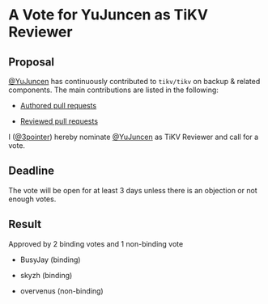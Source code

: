 # A Vote for YuJuncen as TiKV Reviewer

## Proposal

[@YuJuncen](https://github.com/YuJuncen) has continuously contributed to `tikv/tikv` on backup & related components. The main contributions are listed in the following:

* [Authored pull requests](https://github.com/tikv/tikv/pulls?q=is%3Amerged+is%3Apr+author%3AYuJuncen+)

* [Reviewed pull requests](https://github.com/tikv/tikv/pulls?q=is%3Apr+reviewed-by%3AYuJuncen)

I ([@3pointer](https://github.com/3pointer)) hereby nominate [@YuJuncen](https://github.com/YuJuncen) as TiKV Reviewer and call for a vote.

## Deadline

The vote will be open for at least 3 days unless there is an objection or not enough votes.

## Result

Approved by 2 binding votes and 1 non-binding vote

* BusyJay (binding)

* skyzh (binding)

* overvenus (non-binding)
